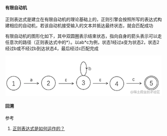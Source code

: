 #### 有限自动机

正则表达式是建立在有限自动机的理论基础上的，正则引擎会按照所写的表达式构建相应的自动机，若该自动机接受输入的文本并抵达最终状态，就会匹配成功

有限自动机的图形化如下，其中双圆圈表示结束状态，指向自身的箭头表示可以走任意次的路径（正则表达式中的*）。以ab*c为例，状态1经过a变为状态2，状态2经过b或不经过b到达状态4，最后经过c匹配完成

![](../../assets/finite-automaton.awebp)

#### 回溯

参考

1. [正则表达式是如何运作的？](https://juejin.cn/post/7203285698073116727)